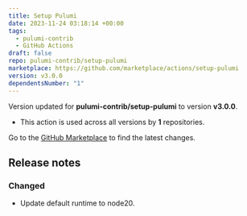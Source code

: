 ```yaml
---
title: Setup Pulumi
date: 2023-11-24 03:18:14 +00:00
tags:
  - pulumi-contrib
  - GitHub Actions
draft: false
repo: pulumi-contrib/setup-pulumi
marketplace: https://github.com/marketplace/actions/setup-pulumi
version: v3.0.0
dependentsNumber: "1"
---
```



Version updated for **pulumi-contrib/setup-pulumi** to version **v3.0.0**.
- This action is used across all versions by **1** repositories.

Go to the [GitHub Marketplace](https://github.com/marketplace/actions/setup-pulumi) to find the latest changes.

## Release notes

### Changed

- Update default runtime to node20.
